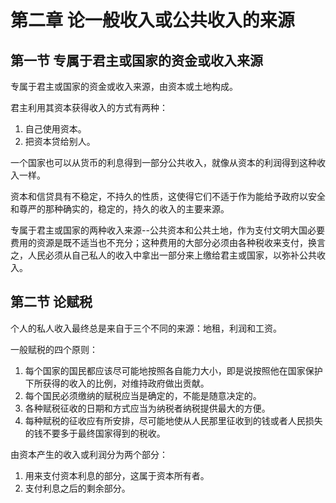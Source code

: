 # 第二章 论一般收入或公共收入的来源



## 第一节 专属于君主或国家的资金或收入来源

专属于君主或国家的资金或收入来源，由资本或土地构成。

君主利用其资本获得收入的方式有两种：

1. 自己使用资本。
2. 把资本贷给别人。

一个国家也可以从货币的利息得到一部分公共收入，就像从资本的利润得到这种收入一样。

资本和信贷具有不稳定，不持久的性质，这使得它们不适于作为能给予政府以安全和尊严的那种确实的，稳定的，持久的收入的主要来源。

专属于君主或国家的两种收入来源--公共资本和公共土地，作为支付文明大国必要费用的资源是既不适当也不充分；这种费用的大部分必须由各种税收来支付，换言之，人民必须从自己私人的收入中拿出一部分来上缴给君主或国家，以弥补公共收入。



## 第二节 论赋税

个人的私人收入最终总是来自于三个不同的来源：地租，利润和工资。

一般赋税的四个原则：

1. 每个国家的国民都应该尽可能地按照各自能力大小，即是说按照他在国家保护下所获得的收入的比例，对维持政府做出贡献。
2. 每个国民必须缴纳的赋税应当是确定的，不能是随意决定的。
3. 各种赋税征收的日期和方式应当为纳税者纳税提供最大的方便。
4. 每种赋税的征收应有所安排，尽可能地使从人民那里征收到的钱或者人民损失的钱不要多于最终国家得到的税收。

由资本产生的收入或利润分为两个部分：

1. 用来支付资本利息的部分，这属于资本所有者。
2. 支付利息之后的剩余部分。

